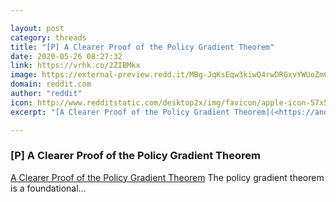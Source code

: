 ```yaml
---

layout: post
category: threads
title: "[P] A Clearer Proof of the Policy Gradient Theorem"
date: 2020-05-26 08:27:32
link: https://vrhk.co/2ZIBMkx
image: https://external-preview.redd.it/MBg-JqKsEqw3kiwQ4rwDRGxvYWUoZmC87Zf-Et-4BeA.jpg?width=378&height=197.905759162&auto=webp&crop=378:197.905759162,smart&s=adaa56ec51c04aac2ebefd3677fde5574d731fbf
domain: reddit.com
author: "reddit"
icon: http://www.redditstatic.com/desktop2x/img/favicon/apple-icon-57x57.png
excerpt: "[A Clearer Proof of the Policy Gradient Theorem](<https://andyljones.com/posts/policy-gradient.html>) The policy gradient theorem is a foundational..."

---
```


### [P] A Clearer Proof of the Policy Gradient Theorem

[A Clearer Proof of the Policy Gradient Theorem](<https://andyljones.com/posts/policy-gradient.html>) The policy gradient theorem is a foundational...